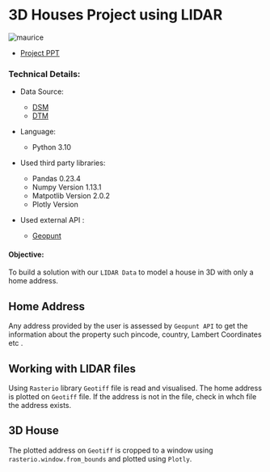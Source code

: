# 3D Houses Project using LIDAR

![maurice](https://user-images.githubusercontent.com/96992159/174431867-0cf3042b-66fd-4540-9819-3f60e3b61572.gif)




* [ Project PPT](https://docs.google.com/presentation/d/1_iGox8LxbZbq-qchUwSBZtLQAxK3sfuWguTtOa1ffR4/edit#slide=id.p)
### Technical Details:

- Data Source:
  - [DSM](http://www.geopunt.be/download?container=dhm-vlaanderen-ii-dsm-raster-1m&title=Digitaal%20Hoogtemodel%20Vlaanderen%20II,%20DSM,%20raster,%201m)
  - [DTM](http://www.geopunt.be/download?container=dhm-vlaanderen-ii-dtm-raster-1m&title=Digitaal%20Hoogtemodel%20Vlaanderen%20II,%20DTM,%20raster,%201m)
  
- Language:
  - Python 3.10
  
- Used third party libraries:
  - Pandas 0.23.4
  - Numpy Version 1.13.1
  - Matpotlib Version 2.0.2
  - Plotly Version
- Used external API :
  - [Geopunt](https://www.geopunt.be/~/media/geopunt/over%20geopunt/documenten/geopunt%20api.pdf)
  
 #### Objective:
   To build a solution with our `LIDAR Data` to model a house in 3D with only a home address.
   
## Home Address
Any address provided by the user is assessed by `Geopunt API` to get the information about the property such pincode, country, Lambert Coordinates etc . 

## Working with LIDAR files
Using `Rasterio` library `Geotiff` file is read and visualised. The home address is plotted on `Geotiff` file. If the address is not in the file, check in whch file the address exists.

## 3D House
The plotted address on `Geotiff` is cropped to a window using `rasterio.window.from_bounds` and plotted using `Plotly`. 






